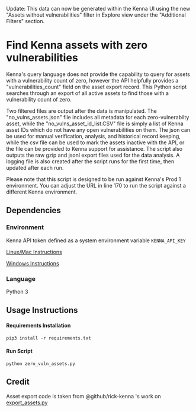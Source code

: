 Update: This data can now be generated within the Kenna UI using the new "Assets without vulnerabilities" filter in Explore view under the "Additional Filters" section.

# Find Kenna assets with zero vulnerabilities

Kenna's query language does not provide the capability to query for assets with a vulnerability count of zero, however the API helpfully provides a "vulnerabilities_count" field on the asset export record. This Python script searches through an export of all active assets to find those with a vulnerability count of zero.

Two filtered files are output after the data is manipulated. The "no_vulns_assets.json" file includes all metadata for each zero-vulnerabilty asset, while the "no_vulns_asset_id_list.CSV" file is simply a list of Kenna asset IDs which do not have any open vulnerabilities on them. The json can be used for manual verification, analysis, and historical record keeping, while the csv file can be used to mark the assets inactive with the API, or the file can be provided to Kenna support for assistance. The script also outputs the raw gzip and jsonl export files used for the data analysis. A logging file is also created after the script runs for the first time, then updated after each run.

Please note that this script is designed to be run against Kenna's Prod 1 environment. You can adjust the URL in line 170 to run the script against a different Kenna environment.


## Dependencies

### Environment

Kenna API token defined as a system environment variable `KENNA_API_KEY`

[Linux/Mac Instructions](https://phoenixnap.com/kb/set-environment-variable-mac)

[Windows Instructions](https://docs.oracle.com/en/database/oracle/machine-learning/oml4r/1.5.1/oread/creating-and-modifying-environment-variables-on-windows.html)

### Language

Python 3

## Usage Instructions

#### Requirements Installation

`pip3 install -r requirements.txt`

#### Run Script 

`python zero_vuln_assets.py`

## Credit

Asset export code is taken from @github/rick-kenna 's work on [export_assets.py](https://github.com/KennaSecurity/blog_samples/blob/main/python/vulns_per_assets/export_assets.py)
